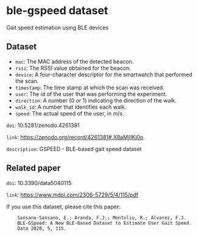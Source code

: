 # ble-gspeed dataset
Gait speed estimation using BLE devices

## Dataset

- `mac`: The MAC address of the detected beacon.
- `rssi`: The RSSI value obtained for the beacon. 
- `device`: A four-character descriptor for the smartwatch that performed the scan.
- `timestamp`: The time stamp at which the scan was received.
- `user`: The id of the user that was performing the experiment.
- `direction`: A number (0 or 1) indicating the direction of the walk. 
- `walk_id`: A number that identifies each walk. 
- `speed`: The actual speed of the user, in $m/s$.
	

`doi`: 10.5281/zenodo.4261381

`link`: https://zenodo.org/record/4261381#.X8aMjllKj0o

`description`: GSPEED - BLE-based gait speed dataset

## Related paper

`doi`: 10.3390/data5040115

`link`: https://www.mdpi.com/2306-5729/5/4/115/pdf

If you use this dataset, please cite this paper:

```
    Sansano-Sansano, E.; Aranda, F.J.; Montoliu, R.; Álvarez, F.J. 
    BLE-GSpeed: A New BLE-Based Dataset to Estimate User Gait Speed. 
    Data 2020, 5, 115.
```
